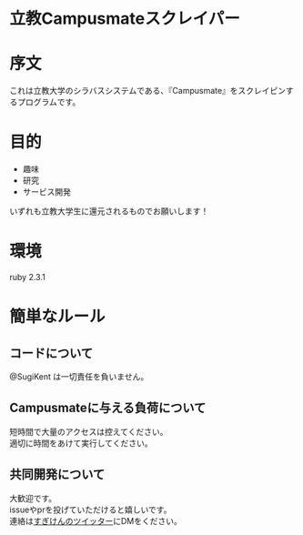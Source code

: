 # 立教Campusmateスクレイパー

# 序文
これは立教大学のシラバスシステムである、『Campusmate』をスクレイピンするプログラムです。

# 目的
* 趣味
* 研究
* サービス開発

いずれも立教大学生に還元されるものでお願いします！

# 環境
ruby 2.3.1

# 簡単なルール
## コードについて
@SugiKent は一切責任を負いません。

## Campusmateに与える負荷について
短時間で大量のアクセスは控えてください。  
適切に時間をあけて実行してください。

## 共同開発について
大歓迎です。  
issueやprを投げていただけると嬉しいです。  
連絡は[すぎけんのツイッター](https://twitter.com/sugiken_bike)にDMをください。
